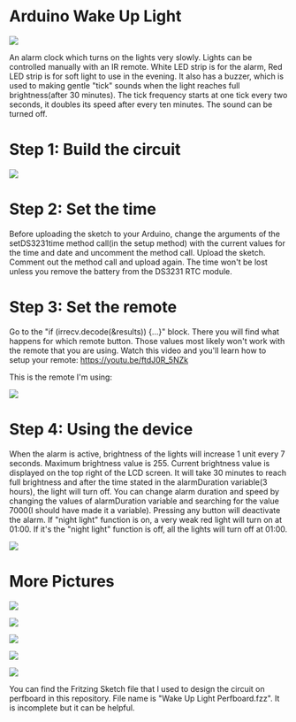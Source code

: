 # Arduino Wake Up Light

![](box-outside.jpg)

An alarm clock which turns on the lights very slowly. Lights can be controlled manually with an IR remote. White LED strip is for the alarm, Red LED strip is for soft light to use in the evening. It also has a buzzer, which is used to making gentle "tick" sounds when the light reaches full brightness(after 30 minutes). The tick frequency starts at one tick every two seconds, it doubles its speed after every ten minutes. The sound can be turned off.

# Step 1: Build the circuit

![](wiring-diagram-buzzer.png)

# Step 2: Set the time

Before uploading the sketch to your Arduino, change the arguments of the setDS3231time method call(in the setup method) with the current values for the time and date and uncomment the method call. Upload the sketch. Comment out the method call and upload again. The time won't be lost unless you remove the battery from the DS3231 RTC module.

# Step 3: Set the remote

Go to the "if (irrecv.decode(&results)) {...}" block. There you will find what happens for which remote button. Those values most likely won't work with the remote that you are using. Watch this video and you'll learn how to setup your remote: https://youtu.be/ftdJ0R_5NZk

This is the remote I'm using:

![](remote-functions.png)

# Step 4: Using the device

When the alarm is active, brightness of the lights will increase 1 unit every 7 seconds. Maximum brightness value is 255. Current brightness value is displayed on the top right of the LCD screen. It will take 30 minutes to reach full brightness and after the time stated in the alarmDuration variable(3 hours), the light will turn off. You can change alarm duration and speed by changing the values of alarmDuration variable and searching for the value 7000(I should have made it a variable). Pressing any button will deactivate the alarm. If "night light" function is on, a very weak red light will turn on at 01:00. If it's the "night light" function is off, all the lights will turn off at 01:00.

![](display-items_.png)

# More Pictures

![](box-inside.jpg)

![](circuit-with-buzzer.jpg)

![](leds.jpg)

![](perfboard-front.jpg)

![](perfboard-back.jpg)

You can find the Fritzing Sketch file that I used to design the circuit on perfboard in this repository. File name is "Wake Up Light Perfboard.fzz". It is incomplete but it can be helpful. 
